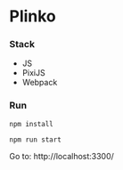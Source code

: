# Plinko

### Stack
- JS
- PixiJS
- Webpack

### Run
`npm install`

`npm run start`

 Go to: http://localhost:3300/
